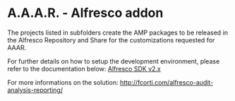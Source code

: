 A.A.A.R. - Alfresco addon
===

The projects listed in subfolders create the AMP packages to be released in the Alfresco Repository and Share for the customizations requested for AAAR.

For further details on how to setup the development environment, please refer to the documentation below:
[Alfresco SDK v2.x](Alfresco%20SDK%202.x%20development%20environment%20setup.md)

For more informations on the solution:
http://fcorti.com/alfresco-audit-analysis-reporting/
